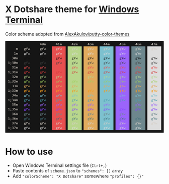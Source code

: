 # X Dotshare theme for [Windows Terminal](https://github.com/Microsoft/Terminal)

Color scheme adopted from [AlexAkulov/putty-color-themes](https://github.com/AlexAkulov/putty-color-themes)

![screenshot](https://raw.githubusercontent.com/lolcatnip/windows-terminal-x-dotshare/master/images/screenshot.png)

# How to use

* Open Windows Terminal settings file (`Ctrl+,`)
* Paste contents of `scheme.json` to `"schemes": []` array
* Add `"colorScheme": "X Dotshare"` somewhere `"profiles": {}"`

